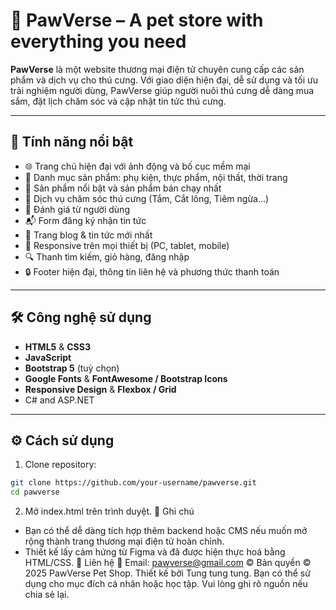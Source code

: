 # 🐾 PawVerse – A pet store with everything you need

**PawVerse** là một website thương mại điện tử chuyên cung cấp các sản phẩm và dịch vụ cho thú cưng. Với giao diện hiện đại, dễ sử dụng và tối ưu trải nghiệm người dùng, PawVerse giúp người nuôi thú cưng dễ dàng mua sắm, đặt lịch chăm sóc và cập nhật tin tức thú cưng.

---


## 🚀 Tính năng nổi bật

- 🌐 Trang chủ hiện đại với ảnh động và bố cục mềm mại
- 🛒 Danh mục sản phẩm: phụ kiện, thực phẩm, nội thất, thời trang
- 🌟 Sản phẩm nổi bật và sản phẩm bán chạy nhất
- 🐶 Dịch vụ chăm sóc thú cưng (Tắm, Cắt lông, Tiêm ngừa…)
- 💬 Đánh giá từ người dùng
- 📬 Form đăng ký nhận tin tức
- 📰 Trang blog & tin tức mới nhất
- 📱 Responsive trên mọi thiết bị (PC, tablet, mobile)
- 🔍 Thanh tìm kiếm, giỏ hàng, đăng nhập
- 🔒 Footer hiện đại, thông tin liên hệ và phương thức thanh toán

---

## 🛠️ Công nghệ sử dụng

- **HTML5** & **CSS3**
- **JavaScript**
- **Bootstrap 5** (tuỳ chọn)
- **Google Fonts** & **FontAwesome / Bootstrap Icons**
- **Responsive Design** & **Flexbox / Grid**
- C# and ASP.NET
---
## ⚙️ Cách sử dụng

1. Clone repository:

```bash
git clone https://github.com/your-username/pawverse.git
cd pawverse
```
2. Mở index.html trên trình duyệt.
📌 Ghi chú
  - Bạn có thể dễ dàng tích hợp thêm backend hoặc CMS nếu muốn mở rộng thành trang thương mại điện tử hoàn chỉnh.
  - Thiết kế lấy cảm hứng từ Figma và đã được hiện thực hoá bằng HTML/CSS.
📧 Liên hệ
📮 Email: pawverse@gmail.com
© Bản quyền
© 2025 PawVerse Pet Shop. Thiết kế bởi Tung tung tung.
Bạn có thể sử dụng cho mục đích cá nhân hoặc học tập. Vui lòng ghi rõ nguồn nếu chia sẻ lại.
